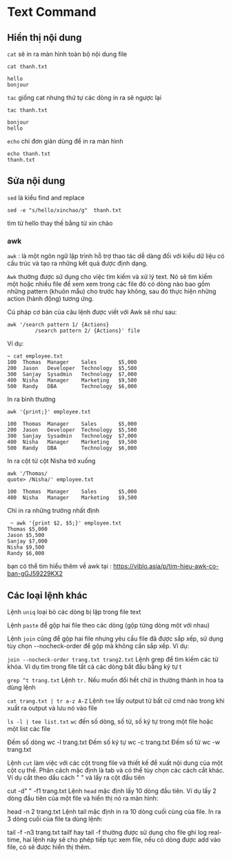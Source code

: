 # Text Command
## Hiển thị nội dung

`cat` sẽ in ra màn hình toàn bộ nội dung file
```
cat thanh.txt

hello
bonjour
```

`tac` giống cat nhưng thứ tự các dòng in ra sẽ ngược lại
```
tac thanh.txt

bonjour
hello
```
`echo` chỉ đơn giản dùng để in ra màn hình

```buildoutcfg
echo thanh.txt
thanh.txt

```

## Sửa nội dung

`sed`  là kiểu find and replace

`sed -e "s/hello/xinchao/g"  thanh.txt`

tìm từ hello thay thế bằng từ xin chào

### awk
`awk` : là một ngôn ngữ lập trình hỗ trợ thao tác dễ dàng đối với kiểu dữ liệu có cấu trúc và tạo ra những kết quả được định dạng.

`Awk` thường được sử dụng cho việc tìm kiếm và xử lý text. Nó sẽ tìm kiếm một hoặc nhiều file để xem xem trong các file đó có dòng nào bao gồm những pattern (khuôn mẫu) cho trước hay không, sau đó thực hiện những action (hành động) tương ứng.

Cú pháp cơ bản của câu lệnh được viết với Awk sẽ như sau:
```
awk '/search pattern 1/ {Actions}
         /search pattern 2/ {Actions}' file
```

Ví dụ:
```
~ cat employee.txt
100  Thomas  Manager    Sales       $5,000
200  Jason   Developer  Technology  $5,500
300  Sanjay  Sysadmin   Technology  $7,000
400  Nisha   Manager    Marketing   $9,500
500  Randy   DBA        Technology  $6,000
```

In ra bình thường
```
awk '{print;}' employee.txt

100  Thomas  Manager    Sales       $5,000
200  Jason   Developer  Technology  $5,500
300  Sanjay  Sysadmin   Technology  $7,000
400  Nisha   Manager    Marketing   $9,500
500  Randy   DBA        Technology  $6,000
```

In ra cột từ cột Nisha trở xuống
```
awk '/Thomas/
quote> /Nisha/' employee.txt

100  Thomas  Manager    Sales       $5,000
400  Nisha   Manager    Marketing   $9,500
```

Chỉ in ra những trường nhất định
```buildoutcfg
 ~ awk '{print $2, $5;}' employee.txt
Thomas $5,000
Jason $5,500
Sanjay $7,000
Nisha $9,500
Randy $6,000
```

bạn có thể tìm hiểu thêm về awk tại : https://viblo.asia/p/tim-hieu-awk-co-ban-gGJ59229KX2

## Các loại lệnh khác
Lệnh `uniq` loại bỏ các dòng bị lặp trong file text

Lệnh `paste` để gộp hai file theo các dòng (gộp từng dòng một với nhau)

Lệnh `join` cũng để gộp hai file nhưng yêu cầu file đã được sắp xếp, sử dụng tùy chọn --nocheck-order để gộp mà không cần sắp xếp. Ví dụ:

`join --nocheck-order trang.txt trang2.txt`
Lệnh grep để tìm kiếm các từ khóa. Ví dụ tìm trong file tất cả các dòng bắt đầu bằng ký tự t

`grep ^t trang.txt`
Lệnh `tr.` Nếu muốn đổi hết chữ in thường thành in hoa ta dùng lệnh

`cat trang.txt | tr a-z A-Z`
Lệnh `tee` lấy output từ bất cứ cmd nào trong khi xuất ra output và lưu nó vào file

`ls -l | tee list.txt`
`wc` đến số dòng, số từ, số ký tự trong một file hoặc một list các file

Đếm số dòng
wc -l trang.txt
Đếm số ký tự
wc -c trang.txt
Đếm số từ
wc -w trang.txt

Lệnh `cut` làm việc với các cột trong file và thiết kế để xuất nội dung của một cột cụ thể. Phân cách mặc định là tab và có thể tùy chọn các cách cắt khác. Ví dụ cắt theo dấu cách " " và lấy ra cột đầu tiên

cut -d" " -f1 trang.txt
Lệnh `head` mặc định lấy 10 dòng đầu tiên. Ví dụ lấy 2 dòng đầu tiên của một file và hiển thị nó ra màn hình:

head -n 2 trang.txt
Lệnh tail mặc định in ra 10 dòng cuối cùng của file. In ra 3 dòng cuối của file ta dùng lệnh:

tail -f -n3 trang.txt
tailf hay tail -f thường được sử dụng cho file ghi log real-time, hai lệnh này sẽ cho phép tiếp tục xem file, nếu có dòng được add vào file, có sẽ được hiển thị thêm.